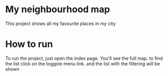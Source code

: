 # My neighbourhood map
This project shows all my favourite places in my city

# How to run
To run the project, just open the index page. You'll see the full map. to find the list click on the toggole menu link. and the list with the filtering will be shown 